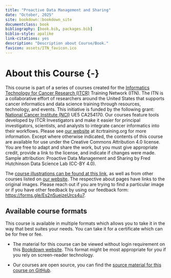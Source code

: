 ```yaml
---
title: "Proactive Data Management and Sharing"
date: "October, 2025"
site: bookdown::bookdown_site
documentclass: book
bibliography: [book.bib, packages.bib]
biblio-style: apalike
link-citations: yes
description: "Description about Course/Book."
favicon: assets/ITN_favicon.ico
---
```





# About this Course {-}

This course is part of a series of courses created for the [Informatics Technology for Cancer Research (ITCR)](https://www.cancer.gov/about-nci/organization/cssi/research/itcr) Training Network (ITN).  The ITN is a collaborative effort of researchers around the United States that supports cancer informatics and data science training through resources, technology, and events. This initiative is funded by the following grant:  [National Cancer Institute (NCI)](https://www.cancer.gov/)  UE5 CA254170. Our courses feature tools developed by ITCR Investigators and make it easier for principal investigators, scientists, and analysts to integrate cancer informatics into their workflows. Please see [our website](https://www.itcrtraining.org) at itcrtraining.org for more information. Except where otherwise indicated, the contents of this course are available for use under the Creative Commons Attribution 4.0 license. You are free to adapt and share the work, but you must give appropriate credit, provide a link to the license, and indicate if changes were made. Sample attribution:  Proactive Data Management and Sharing by Fred Hutchinson Data Science Lab (CC-BY 4.0). 

The [course illustrations can be found at this link](https://docs.google.com/presentation/d/10nOR2t1-F0E01fItN_l8uYRWslH2PmebPvhQzCBeCPM/edit?usp=sharing), as well as from other courses listed on [our website](https://www.itcrtraining.org). The respective about pages have links to the original images. Please reach out if you are trying to find a particular image or if you have other feedback by using our feedback form: https://forms.gle/Es2nSuejzeUrcs4u7.

## Available course formats

This course is available in multiple formats which allows you to take it in the way that best suites your needs. You can take it for a certificate which can be for free or fee.

- The material for this course can be viewed without login requirement on this [Bookdown website](http://hutchdatascience.org/Proactive_Data_Management_and_Sharing/). This format might be most appropriate for you if you rely on screen-reader technology.
<!-- - This course can be taken for free certification through Leanpub. -->
<!-- - This course can be taken on Coursera for certification here (but it is not available for free on Coursera). -->
- Our courses are open source, you can find the [source material for this course on GitHub](https://github.com/fhdsl/Proactive_Data_Management_and_Sharing).
